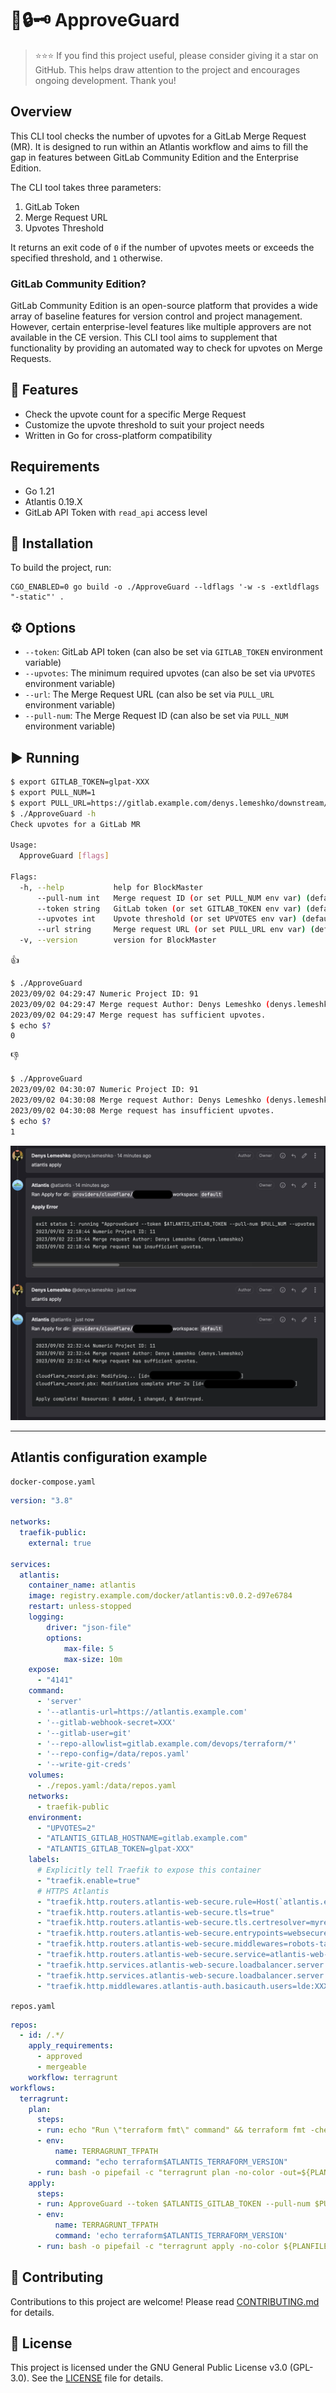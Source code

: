 # 🚪🔒🗝️ ApproveGuard

> ⭐️⭐️⭐️ If you find this project useful, please consider giving it a star on GitHub. This helps draw attention to the project and encourages ongoing development. Thank you!

## Overview

This CLI tool checks the number of upvotes for a GitLab Merge Request (MR). It is designed to run within an Atlantis workflow and aims to fill the gap in features between GitLab Community Edition and the Enterprise Edition.

The CLI tool takes three parameters:

1. GitLab Token
2. Merge Request URL
3. Upvotes Threshold

It returns an exit code of `0` if the number of upvotes meets or exceeds the specified threshold, and `1` otherwise.

### GitLab Community Edition?

GitLab Community Edition is an open-source platform that provides a wide array of baseline features for version control and project management. However, certain enterprise-level features like multiple approvers are not available in the CE version. This CLI tool aims to supplement that functionality by providing an automated way to check for upvotes on Merge Requests.

## 🌟 Features

- Check the upvote count for a specific Merge Request
- Customize the upvote threshold to suit your project needs
- Written in Go for cross-platform compatibility

## Requirements

- Go 1.21
- Atlantis 0.19.X
- GitLab API Token with `read_api` access level

## 🚀 Installation

To build the project, run:

```
CGO_ENABLED=0 go build -o ./ApproveGuard --ldflags '-w -s -extldflags "-static"' .
```

## ⚙ Options

- `--token`: GitLab API token (can also be set via `GITLAB_TOKEN` environment variable)
- `--upvotes`: The minimum required upvotes (can also be set via `UPVOTES` environment variable)
- `--url`: The Merge Request URL (can also be set via `PULL_URL` environment variable)
- `--pull-num`: The Merge Request ID (can also be set via `PULL_NUM` environment variable)

## ▶️ Running

```bash
$ export GITLAB_TOKEN=glpat-XXX
$ export PULL_NUM=1
$ export PULL_URL=https://gitlab.example.com/denys.lemeshko/downstream/-/merge_requests/1
$ ./ApproveGuard -h
Check upvotes for a GitLab MR

Usage:
  ApproveGuard [flags]

Flags:
  -h, --help           help for BlockMaster
      --pull-num int   Merge request ID (or set PULL_NUM env var) (default 1)
      --token string   GitLab token (or set GITLAB_TOKEN env var) (default "glpat-XXX")
      --upvotes int    Upvote threshold (or set UPVOTES env var) (default 1)
      --url string     Merge request URL (or set PULL_URL env var) (default "https://gitlab.example.com/denys.lemeshko/downstream/-/merge_requests/1")
  -v, --version        version for BlockMaster
```

👍

```bash
$ ./ApproveGuard
2023/09/02 04:29:47 Numeric Project ID: 91
2023/09/02 04:29:47 Merge request Author: Denys Lemeshko (denys.lemeshko)
2023/09/02 04:29:47 Merge request has sufficient upvotes.
$ echo $?
0
```

👎

```bash
$ ./ApproveGuard
2023/09/02 04:30:07 Numeric Project ID: 91
2023/09/02 04:30:08 Merge request Author: Denys Lemeshko (denys.lemeshko)
2023/09/02 04:30:08 Merge request has insufficient upvotes.
$ echo $?
1
```

![Atlantis](./atlantis.png)

---

## Atlantis configuration example

`docker-compose.yaml`

```yaml
version: "3.8"

networks:
  traefik-public:
    external: true

services:
  atlantis:
    container_name: atlantis
    image: registry.example.com/docker/atlantis:v0.0.2-d97e6784
    restart: unless-stopped
    logging:
        driver: "json-file"
        options:
            max-file: 5
            max-size: 10m
    expose:
      - "4141"
    command:
      - 'server'
      - '--atlantis-url=https://atlantis.example.com'
      - '--gitlab-webhook-secret=XXX'
      - '--gitlab-user=git'
      - '--repo-allowlist=gitlab.example.com/devops/terraform/*'
      - '--repo-config=/data/repos.yaml'
      - '--write-git-creds'
    volumes:
      - ./repos.yaml:/data/repos.yaml
    networks:
      - traefik-public
    environment:
      - "UPVOTES=2"
      - "ATLANTIS_GITLAB_HOSTNAME=gitlab.example.com"
      - "ATLANTIS_GITLAB_TOKEN=glpat-XXX"
    labels:
      # Explicitly tell Traefik to expose this container
      - "traefik.enable=true"
      # HTTPS Atlantis
      - "traefik.http.routers.atlantis-web-secure.rule=Host(`atlantis.example.com`)"
      - "traefik.http.routers.atlantis-web-secure.tls=true"
      - "traefik.http.routers.atlantis-web-secure.tls.certresolver=myresolver"
      - "traefik.http.routers.atlantis-web-secure.entrypoints=websecure"
      - "traefik.http.routers.atlantis-web-secure.middlewares=robots-tag-header@file,atlantis-auth"
      - "traefik.http.routers.atlantis-web-secure.service=atlantis-web-secure"
      - "traefik.http.services.atlantis-web-secure.loadbalancer.server.port=4141"
      - "traefik.http.services.atlantis-web-secure.loadbalancer.server.scheme=http"
      - "traefik.http.middlewares.atlantis-auth.basicauth.users=lde:XXX"
```

`repos.yaml`

```yaml
repos:
  - id: /.*/
    apply_requirements:
      - approved
      - mergeable
    workflow: terragrunt
workflows:
  terragrunt:
    plan:
      steps:
      - run: echo "Run \"terraform fmt\" command" && terraform fmt -check -diff
      - env:
          name: TERRAGRUNT_TFPATH
          command: "echo terraform$ATLANTIS_TERRAFORM_VERSION"
      - run: bash -o pipefail -c "terragrunt plan -no-color -out=${PLANFILE}"
    apply:
      steps:
      - run: ApproveGuard --token $ATLANTIS_GITLAB_TOKEN --pull-num $PULL_NUM --upvotes 2 --url https://${ATLANTIS_GITLAB_HOSTNAME}/${BASE_REPO_OWNER}/${BASE_REPO_NAME}/-/merge_requests/${PULL_NUM}
      - env:
          name: TERRAGRUNT_TFPATH
          command: 'echo terraform$ATLANTIS_TERRAFORM_VERSION'
      - run: bash -o pipefail -c "terragrunt apply -no-color ${PLANFILE}"
```

## 🤝 Contributing

Contributions to this project are welcome! Please read [CONTRIBUTING.md](CONTRIBUTING.md) for details.

## 📜 License

This project is licensed under the GNU General Public License v3.0 (GPL-3.0). See the [LICENSE](LICENSE) file for details.
